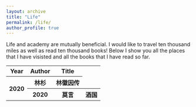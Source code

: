 ```yaml
---
layout: archive
title: "Life"
permalink: /life/
author_profile: true
---
```


<!-- {% include base_path %} -->

Life and academy are mutually beneficial. I would like to travel ten thousand miles as well as read ten thousand books! Below I show you all the places that I have visisted and all the books that I have read so far.
<!-- <iframe src="/talkmap/map.html" height="700" width="850" style="border:none;"></iframe> -->

<table class="multi">
<tr>
<th class="title">Year</th>
<th class="title">Author</th>
<th class="title">Title</th>
</tr>
<tr>
<th valign="center" align="center" rowspan=2>2020</th>
<th class="title">林杉</th>
<th class="title">林徽因传</th>
</tr>
<tr>
<th valign="center" align="center" rowspan=2>2020</th>
<th class="title">莫言</th>
<th class="title">酒国</th>
</tr>
</table>